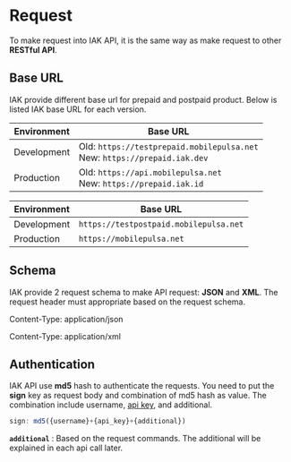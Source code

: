 # Request

To make request into IAK API, it is the same way as make request to other **RESTful API**.

## Base URL

IAK provide different base url for prepaid and postpaid product. Below is listed IAK base URL for each version.

<!--
type: tab
title: Prepaid
-->

Environment | Base URL 
----------|---------
Development | Old: `https://testprepaid.mobilepulsa.net` <br> New: `https://prepaid.iak.dev`
Production | Old: `https://api.mobilepulsa.net` <br> New: `https://prepaid.iak.id`

<!--
type: tab
title: Postpaid
-->

Environment | Base URL 
----------|---------
Development | `https://testpostpaid.mobilepulsa.net`
Production | `https://mobilepulsa.net`

<!-- type: tab-end -->

## Schema

IAK provide 2 request schema to make API request: **JSON** and **XML**. The request header must appropriate based on the request schema.


<!--
type: tab
title: JSON
-->

Content-Type: application/json

<!--
type: tab
title: XML
-->

Content-Type: application/xml

<!-- type: tab-end -->

## Authentication

IAK API use **md5** hash to authenticate the requests. You need to put the **sign** key as request body and combination of md5 hash as value. The combination include username, [api key](developer-documentation/docs/integration/api-key.md), and additional.

```javascript
sign: md5({username}+{api_key}+{additional})
```

**`additional`** : Based on the request commands. The additional will be explained in each api call later.

